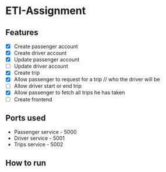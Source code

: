# ETI-Assignment

## Features

- [x] Create passenger account
- [x] Create driver account
- [x] Update passenger account
- [ ] Update driver account
- [x] Create trip
- [x] Allow passenger to request for a trip // who the driver will be
- [ ] Allow driver start or end trip
- [x] Allow passenger to fetch all trips he has taken
- [ ] Create frontend

## Ports used

- Passenger service - 5000
- Driver service - 5001
- Trips service - 5002

## How to run
